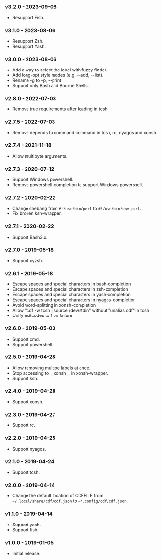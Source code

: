 ### v3.2.0 - 2023-09-08

- Resupport Fish.

### v3.1.0 - 2023-08-06

- Resupport Zsh.
- Resupport Yash.

### v3.0.0 - 2023-08-06

- Add a way to select the label with fuzzy finder.
- Add long-opt style modes (e.g. --add, --list).
- Rename -g to -p, --print
- Support only Bash and Bourne Shells.

### v2.8.0 - 2022-07-03

- Remove true requirements after loading in tcsh.

### v2.7.5 - 2022-07-03

- Remove depends to command command in tcsh, rc, nyagos and xonsh.

### v2.7.4 - 2021-11-18

- Allow multibyte arguments.

### v2.7.3 - 2020-07-12

- Support Windows powershell.
- Remove powershell-completion to support Windows powershell.

### v2.7.2 - 2020-02-22

- Change shebang from `#!/usr/bin/perl` to `#!/usr/bin/env perl`.
- Fix broken ksh-wrapper.

### v2.7.1 - 2020-02-22

- Support Bash3.x.

### v2.7.0 - 2019-05-18

- Support xyzsh.

### v2.6.1 - 2019-05-18

- Escape spaces and special characters in bash-completion
- Escape spaces and special characters in zsh-completion
- Escape spaces and special characters in yash-completion
- Escape spaces and special characters in nyagos-completion
- Avoid word-splitting in xonsh-completion
- Allow "cdf -w tcsh | source /dev/stdin" without "unalias cdf" in tcsh
- Unify exitcodes to 1 on failure

### v2.6.0 - 2019-05-03

- Support cmd.
- Support powershell.

### v2.5.0 - 2019-04-28

- Allow removing multipe labels at once.
- Stop accessing to \_\_xonsh\_\_ in xonsh-wrapper.
- Support ksh.

### v2.4.0 - 2019-04-28

- Support xonsh.

### v2.3.0 - 2019-04-27

- Support rc.

### v2.2.0 - 2019-04-25

- Support nyagos.

### v2.1.0 - 2019-04-24

- Support tcsh.

### v2.0.0 - 2019-04-14

- Change the default location of CDFFILE from `~/.local/share/cdf/cdf.json` to `~/.config/cdf/cdf.json`.

### v1.1.0 - 2019-04-14

- Support yash.
- Support fish.

### v1.0.0 - 2019-01-05

- Initial release.
